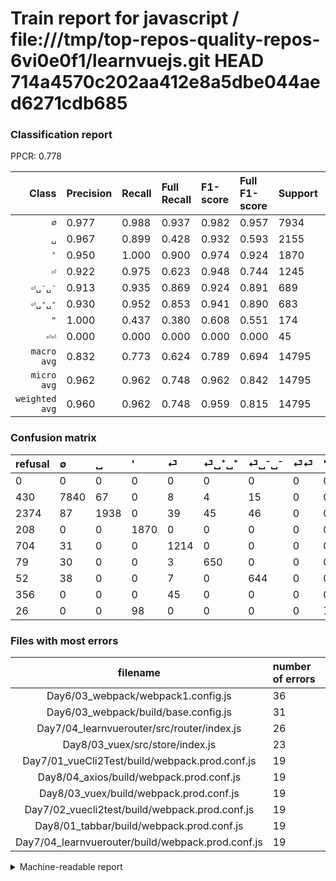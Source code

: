 # Train report for javascript / file:///tmp/top-repos-quality-repos-6vi0e0f1/learnvuejs.git HEAD 714a4570c202aa412e8a5dbe044aed6271cdb685

### Classification report

PPCR: 0.778

| Class | Precision | Recall | Full Recall | F1-score | Full F1-score | Support | Full Support | PPCR |
|------:|:----------|:-------|:------------|:---------|:---------|:--------|:-------------|:-----|
| `∅` | 0.977| 0.988| 0.937| 0.982| 0.957| 7934| 8364| 0.949 |
| `␣` | 0.967| 0.899| 0.428| 0.932| 0.593| 2155| 4529| 0.476 |
| `'` | 0.950| 1.000| 0.900| 0.974| 0.924| 1870| 2078| 0.900 |
| `⏎` | 0.922| 0.975| 0.623| 0.948| 0.744| 1245| 1949| 0.639 |
| `⏎␣⁻␣⁻` | 0.913| 0.935| 0.869| 0.924| 0.891| 689| 741| 0.930 |
| `⏎␣⁺␣⁺` | 0.930| 0.952| 0.853| 0.941| 0.890| 683| 762| 0.896 |
| `"` | 1.000| 0.437| 0.380| 0.608| 0.551| 174| 200| 0.870 |
| `⏎⏎` | 0.000| 0.000| 0.000| 0.000| 0.000| 45| 401| 0.112 |
| `macro avg` | 0.832| 0.773| 0.624| 0.789| 0.694| 14795| 19024| 0.778 |
| `micro avg` | 0.962| 0.962| 0.748| 0.962| 0.842| 14795| 19024| 0.778 |
| `weighted avg` | 0.960| 0.962| 0.748| 0.959| 0.815| 14795| 19024| 0.778 |

### Confusion matrix

|refusal|  ∅| ␣| '| ⏎| ⏎␣⁺␣⁺| ⏎␣⁻␣⁻| ⏎⏎| "| 
|:---|:---|:---|:---|:---|:---|:---|:---|:---|
|0 |0 |0 |0 |0 |0 |0 |0 |0 |
|430 |7840 |67 |0 |8 |4 |15 |0 |0 |
|2374 |87 |1938 |0 |39 |45 |46 |0 |0 |
|208 |0 |0 |1870 |0 |0 |0 |0 |0 |
|704 |31 |0 |0 |1214 |0 |0 |0 |0 |
|79 |30 |0 |0 |3 |650 |0 |0 |0 |
|52 |38 |0 |0 |7 |0 |644 |0 |0 |
|356 |0 |0 |0 |45 |0 |0 |0 |0 |
|26 |0 |0 |98 |0 |0 |0 |0 |76 |

### Files with most errors

| filename | number of errors|
|:----:|:-----|
| Day6/03_webpack/webpack1.config.js | 36 |
| Day6/03_webpack/build/base.config.js | 31 |
| Day7/04_learnvuerouter/src/router/index.js | 26 |
| Day8/03_vuex/src/store/index.js | 23 |
| Day7/01_vueCli2Test/build/webpack.prod.conf.js | 19 |
| Day8/04_axios/build/webpack.prod.conf.js | 19 |
| Day8/03_vuex/build/webpack.prod.conf.js | 19 |
| Day7/02_vuecli2test/build/webpack.prod.conf.js | 19 |
| Day8/01_tabbar/build/webpack.prod.conf.js | 19 |
| Day7/04_learnvuerouter/build/webpack.prod.conf.js | 19 |

<details>
    <summary>Machine-readable report</summary>
```json
{
  "cl_report": {"\"": {"f1-score": 0.608, "precision": 1.0, "recall": 0.4367816091954023, "support": 174}, "\u0027": {"f1-score": 0.9744658676393955, "precision": 0.9502032520325203, "recall": 1.0, "support": 1870}, "macro avg": {"f1-score": 0.7886681835251346, "precision": 0.8324349432945406, "recall": 0.7732137391195028, "support": 14795}, "micro avg": {"f1-score": 0.9619466035822913, "precision": 0.9619466035822913, "recall": 0.9619466035822913, "support": 14795}, "weighted avg": {"f1-score": 0.959118391974262, "precision": 0.9595815290441814, "recall": 0.9619466035822913, "support": 14795}, "\u2205": {"f1-score": 0.9824561403508771, "precision": 0.9768253177174184, "recall": 0.9881522561129317, "support": 7934}, "\u23ce": {"f1-score": 0.9480671612651308, "precision": 0.9224924012158054, "recall": 0.9751004016064257, "support": 1245}, "\u23ce\u23ce": {"f1-score": 0.0, "precision": 0.0, "recall": 0.0, "support": 45}, "\u23ce\u2423\u207a\u2423\u207a": {"f1-score": 0.9406657018813314, "precision": 0.9298998569384835, "recall": 0.9516837481698389, "support": 683}, "\u23ce\u2423\u207b\u2423\u207b": {"f1-score": 0.9239598278335724, "precision": 0.9134751773049645, "recall": 0.9346879535558781, "support": 689}, "\u2423": {"f1-score": 0.9317307692307693, "precision": 0.9665835411471322, "recall": 0.8993039443155453, "support": 2155}},
  "cl_report_full": {"\"": {"f1-score": 0.5507246376811594, "precision": 1.0, "recall": 0.38, "support": 200}, "\u0027": {"f1-score": 0.9243697478991597, "precision": 0.9502032520325203, "recall": 0.8999037536092397, "support": 2078}, "macro avg": {"f1-score": 0.6936449178513984, "precision": 0.8324349432945406, "recall": 0.623770131682434, "support": 19024}, "micro avg": {"f1-score": 0.8416570566841126, "precision": 0.9619466035822913, "recall": 0.748107653490328, "support": 19024}, "weighted avg": {"f1-score": 0.8151132389424933, "precision": 0.9412191263828393, "recall": 0.748107653490328, "support": 19024}, "\u2205": {"f1-score": 0.9566809029896277, "precision": 0.9768253177174184, "recall": 0.937350549976088, "support": 8364}, "\u23ce": {"f1-score": 0.7436447166921899, "precision": 0.9224924012158054, "recall": 0.6228835300153925, "support": 1949}, "\u23ce\u23ce": {"f1-score": 0.0, "precision": 0.0, "recall": 0.0, "support": 401}, "\u23ce\u2423\u207a\u2423\u207a": {"f1-score": 0.8898015058179328, "precision": 0.9298998569384835, "recall": 0.8530183727034121, "support": 762}, "\u23ce\u2423\u207b\u2423\u207b": {"f1-score": 0.8907330567081604, "precision": 0.9134751773049645, "recall": 0.8690958164642375, "support": 741}, "\u2423": {"f1-score": 0.5932047750229569, "precision": 0.9665835411471322, "recall": 0.4279090306911018, "support": 4529}},
  "ppcr": 0.777701850294365
}
```
</details>

